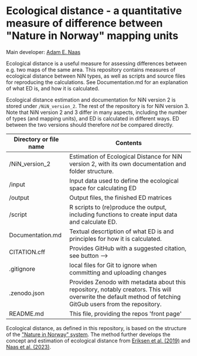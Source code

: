 # Ecological distance - a quantitative measure of difference between "Nature in Norway" mapping units

Main developer: [Adam E. Naas](https://www.nhm.uio.no/?vrtx=person-view&uid=adamen)

Ecological distance is a useful measure for assessing differences between e.g. two maps of the same area. This repository contains measures of ecological distance between NiN types, as well as scripts and source files for reproducing the calculations. See Documentation.md for an explanation of what ED is, and how it is calculated.

Ecological distance estimation and documentation for NiN version 2 is stored under `/NiN_version_2`. The rest of the repository is for NiN version 3. Note that NiN version 2 and 3 differ in many aspects, including the number of types (and mapping units), and ED is calculated in different ways. ED between the two versions should therefore *not* be compared directly. 

| Directory or file name | Contents |
| ---------------------- | -------- |
| /NiN_version_2 | Estimation of Ecological Distance for NiN version 2, with its own documentation and folder structure. |
| /input | Input data used to define the ecological space for calculating ED |
| /output | Output files, the finished ED matrices |
| /script | R scripts to (re)produce the output, including functions to create input data and calculate ED.|
| Documentation.md | Textual descrtiption of what ED is and principles for how it is calculated. |
| CITATION.cff | Provides GitHub with a suggested citation, see button --> |
| .gitignore | local files for Git to ignore when committing and uploading changes |
| .zenodo.json | Provides Zenodo with metadata about this repository, notably creators. This will overwrite the default method of fetching GitGub users from the repository.|
| README.md | This file, providing the repos 'front page' |

Ecological distance, as defined in this repository, is based on the structure of the ["Nature in Norway" system](https://doi.org/10.1111/geb.13164). The method further develops the concept and estimation of ecological distance from [Eriksen et al. (2019)](https://doi.org/10.1127/phyto/2018/0293) and [Naas et al. (2023)](https://doi.org/10.1111/avsc.12715).
